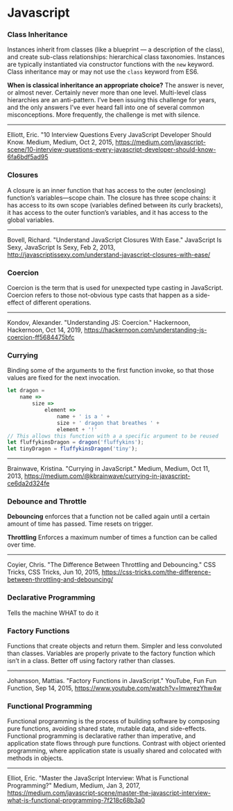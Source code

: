 # Javascript

### Class Inheritance
Instances inherit from classes (like a blueprint — a description of the class), and create sub-class relationships: hierarchical class taxonomies. Instances are typically instantiated via constructor functions with the `new` keyword. Class inheritance may or may not use the `class` keyword from ES6.

**When is classical inheritance an appropriate choice?**
The answer is never, or almost never. Certainly never more than one level. Multi-level class hierarchies are an anti-pattern. I’ve been issuing this challenge for years, and the only answers I’ve ever heard fall into one of several common misconceptions. More frequently, the challenge is met with silence.

---

Elliott, Eric. "10 Interview Questions Every JavaScript Developer Should Know. Medium, Medium, Oct 2, 2015, https://medium.com/javascript-scene/10-interview-questions-every-javascript-developer-should-know-6fa6bdf5ad95


### Closures
A closure is an inner function that has access to the outer (enclosing) function’s variables—scope chain. The closure has three scope chains: it has access to its own scope (variables defined between its curly brackets), it has access to the outer function’s variables, and it has access to the global variables.

---

Bovell, Richard. "Understand JavaScript Closures With Ease." JavaScript Is Sexy, JavaScript Is Sexy, Feb 2, 2013, http://javascriptissexy.com/understand-javascript-closures-with-ease/

### Coercion
Coercion is the term that is used for unexpected type casting in JavaScript. Coercion refers to those not-obvious type casts that happen as a side-effect of different operations.

---
Kondov, Alexander. "Understanding JS: Coercion." Hackernoon, Hackernoon, Oct 14, 2019, https://hackernoon.com/understanding-js-coercion-ff5684475bfc

### Currying
Binding some of the arguments to the first function invoke, so that those values are fixed for the next invocation.
```javascript
let dragon =
    name =>
        size =>
            element =>
                name + ' is a ' +
                size + ' dragon that breathes ' +
                element + '!'
// This allows this function with a a specific argument to be reused
let fluffykinsDragon = dragon('fluffykins');
let tinyDragon = fluffykinsDragon('tiny');
```

---

Brainwave, Kristina. "Currying in JavaScript." Medium, Medium, Oct 11, 2013, https://medium.com/@kbrainwave/currying-in-javascript-ce6da2d324fe

### Debounce and Throttle
**Debouncing** enforces that a function not be called again until a certain amount of time has passed. Time resets on trigger.

**Throttling** Enforces a maximum number of times a function can be called over time.

---
Coyier, Chris. "The Difference Between Throttling and Debouncing." CSS Tricks, CSS Tricks, Jun 10, 2015, https://css-tricks.com/the-difference-between-throttling-and-debouncing/


### Declarative Programming
Tells the machine WHAT to do it

### Factory Functions
Functions that create objects and return them. Simpler and less convoluted than classes. Variables are properly private to the factory function which isn’t in a class. Better off using factory rather than classes.

---

Johansson, Mattias. "Factory Functions in JavaScript." YouTube, Fun Fun Function, Sep 14, 2015, https://www.youtube.com/watch?v=ImwrezYhw4w

### Functional Programming
Functional programming is the process of building software by composing pure functions, avoiding shared state, mutable data, and side-effects. Functional programming is declarative rather than imperative, and application state flows through pure functions. Contrast with object oriented programming, where application state is usually shared and colocated with methods in objects.

---

Elliot, Eric. "Master the JavaScript Interview: What is Functional Programming?" Medium, Medium, Jan 3, 2017, https://medium.com/javascript-scene/master-the-javascript-interview-what-is-functional-programming-7f218c68b3a0
